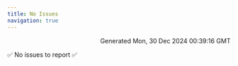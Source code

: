 ```yaml
---
title: No Issues
navigation: true
---
```


<p style="text-align:right;color:#cccs">
Generated Mon, 30 Dec 2024 00:39:16 GMT
</p>
<p>✅ No issues to report ✅</p>



